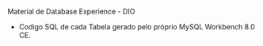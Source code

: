 Material de Database Experience - DIO

- Codigo SQL de cada Tabela gerado pelo próprio MySQL Workbench 8.0 CE.
